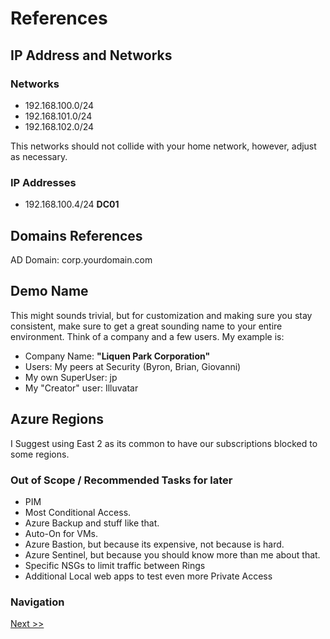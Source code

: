 # References

## IP Address and Networks

### Networks
* 192.168.100.0/24
* 192.168.101.0/24
* 192.168.102.0/24
  
This networks should not collide with your home network, however, adjust as necessary. 

### IP Addresses
* 192.168.100.4/24 **DC01**

## Domains References
AD Domain: corp.yourdomain.com

## Demo Name
This might sounds trivial, but for customization and making sure you stay consistent, make sure to get a great sounding name to your entire environment. Think of a company and a few users. My example is:
* Company Name: **"Liquen Park Corporation"**
* Users: My peers at Security (Byron, Brian, Giovanni)
* My own SuperUser: jp
* My "Creator" user: Illuvatar

## Azure Regions
I Suggest using East 2 as its common to have our subscriptions blocked to some regions. 

### Out of Scope / Recommended Tasks for later 
* PIM
* Most Conditional Access.
* Azure Backup and stuff like that.
* Auto-On for VMs.
* Azure Bastion, but because its expensive, not because is hard.
* Azure Sentinel, but because you should know more than me about that. 
* Specific NSGs to limit traffic between Rings
* Additional Local web apps to test even more Private Access



### Navigation
[Next >>](1%20-%20InitialStepsandReqs.md)
